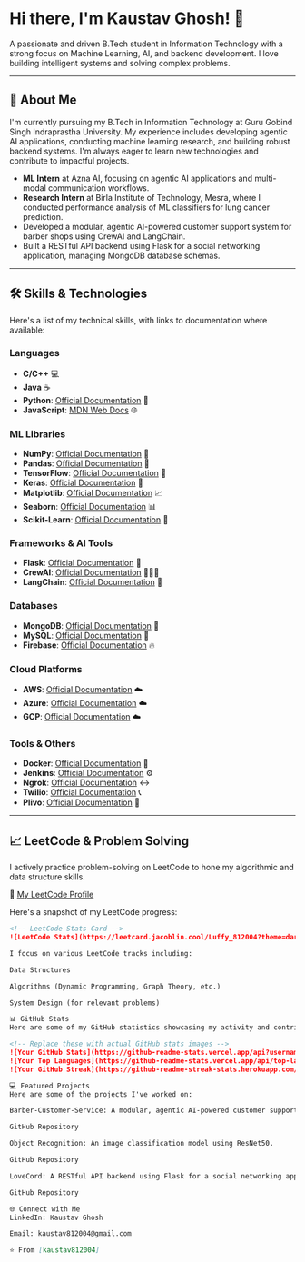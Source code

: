 # Hi there, I'm Kaustav Ghosh! 👋

A passionate and driven B.Tech student in Information Technology with a strong focus on Machine Learning, AI, and backend development. I love building intelligent systems and solving complex problems.

---

## 🚀 About Me

I'm currently pursuing my B.Tech in Information Technology at Guru Gobind Singh Indraprastha University. My experience includes developing agentic AI applications, conducting machine learning research, and building robust backend systems. I'm always eager to learn new technologies and contribute to impactful projects.

- **ML Intern** at Azna AI, focusing on agentic AI applications and multi-modal communication workflows.
- **Research Intern** at Birla Institute of Technology, Mesra, where I conducted performance analysis of ML classifiers for lung cancer prediction.
- Developed a modular, agentic AI-powered customer support system for barber shops using CrewAI and LangChain.
- Built a RESTful API backend using Flask for a social networking application, managing MongoDB database schemas.

---

## 🛠️ Skills & Technologies

Here's a list of my technical skills, with links to documentation where available:

### Languages
* **C/C++** 💻
* **Java** ☕
* **Python**: [Official Documentation](https://docs.python.org/3/) 🐍
* **JavaScript**: [MDN Web Docs](https://developer.mozilla.org/en-US/docs/Web/JavaScript) 🌐

### ML Libraries
* **NumPy**: [Official Documentation](https://numpy.org/doc/) 🔢
* **Pandas**: [Official Documentation](https://pandas.pydata.org/docs/) 🐼
* **TensorFlow**: [Official Documentation](https://www.tensorflow.org/api_docs) 🧠
* **Keras**: [Official Documentation](https://keras.io/) 🧠
* **Matplotlib**: [Official Documentation](https://matplotlib.org/stable/contents.html) 📈
* **Seaborn**: [Official Documentation](https://seaborn.pydata.org/) 📊
* **Scikit-Learn**: [Official Documentation](https://scikit-learn.org/stable/documentation.html) 🤖

### Frameworks & AI Tools
* **Flask**: [Official Documentation](https://flask.palletsprojects.com/en/latest/) 🍾
* **CrewAI**: [Official Documentation](https://docs.crewai.com/) 🧑‍🤝‍🧑
* **LangChain**: [Official Documentation](https://python.langchain.com/docs/get_started/introduction) 🔗

### Databases
* **MongoDB**: [Official Documentation](https://www.mongodb.com/docs/) 🍃
* **MySQL**: [Official Documentation](https://dev.mysql.com/doc/) 🐬
* **Firebase**: [Official Documentation](https://firebase.google.com/docs) 🔥

### Cloud Platforms
* **AWS**: [Official Documentation](https://aws.amazon.com/documentation/) ☁️
* **Azure**: [Official Documentation](https://azure.microsoft.com/en-us/documentation/) ☁️
* **GCP**: [Official Documentation](https://cloud.google.com/docs) ☁️

### Tools & Others
* **Docker**: [Official Documentation](https://docs.docker.com/) 🐳
* **Jenkins**: [Official Documentation](https://www.jenkins.io/doc/) ⚙️
* **Ngrok**: [Official Documentation](https://ngrok.com/docs) ↔️
* **Twilio**: [Official Documentation](https://www.twilio.com/docs) 📞
* **Plivo**: [Official Documentation](https://www.plivo.com/docs/) 💬

---

## 📈 LeetCode & Problem Solving

I actively practice problem-solving on LeetCode to hone my algorithmic and data structure skills.

🔗 [My LeetCode Profile](https://leetcode.com/u/Luffy_812004/)

Here's a snapshot of my LeetCode progress:

```markdown
<!-- LeetCode Stats Card -->
![LeetCode Stats](https://leetcard.jacoblin.cool/Luffy_812004?theme=dark&ext=activity)

I focus on various LeetCode tracks including:

Data Structures

Algorithms (Dynamic Programming, Graph Theory, etc.)

System Design (for relevant problems)

📊 GitHub Stats
Here are some of my GitHub statistics showcasing my activity and contributions. You can use tools like Anurag's GitHub Stats or DenverCoder1's GitHub Readme Streak Stats to dynamically display these.

<!-- Replace these with actual GitHub stats images -->
![Your GitHub Stats](https://github-readme-stats.vercel.app/api?username=kaustav812004&show_icons=true&theme=radical)
![Your Top Languages](https://github-readme-stats.vercel.app/api/top-langs/?username=kaustav812004&layout=compact&theme=radical)
![Your GitHub Streak](https://github-readme-streak-stats.herokuapp.com/?user=kaustav812004&theme=radical)

💻 Featured Projects
Here are some of the projects I've worked on:

Barber-Customer-Service: A modular, agentic AI-powered customer support system for barber shops.

GitHub Repository

Object Recognition: An image classification model using ResNet50.

GitHub Repository

LoveCord: A RESTful API backend using Flask for a social networking application.

GitHub Repository

🌐 Connect with Me
LinkedIn: Kaustav Ghosh

Email: kaustav812004@gmail.com

⭐️ From [kaustav812004]
